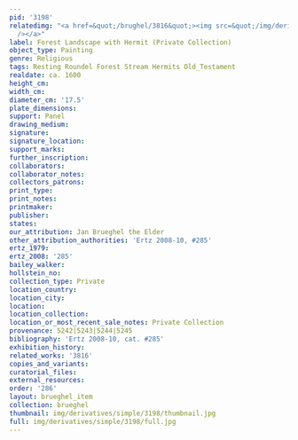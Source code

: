 ```yaml
---
pid: '3198'
relatedimg: "<a href=&quot;/brughel/3816&quot;><img src=&quot;/img/derivatives/simple/3816/thumbnail.jpg&quot;
  /></a>"
label: Forest Landscape with Hermit (Private Collection)
object_type: Painting
genre: Religious
tags: Resting Roundel Forest Stream Hermits Old_Testament
realdate: ca. 1600
height_cm: 
width_cm: 
diameter_cm: '17.5'
plate_dimensions: 
support: Panel
drawing_medium: 
signature: 
signature_location: 
support_marks: 
further_inscription: 
collaborators: 
collaborator_notes: 
collectors_patrons: 
print_type: 
print_notes: 
printmaker: 
publisher: 
states: 
our_attribution: Jan Brueghel the Elder
other_attribution_authorities: 'Ertz 2008-10, #285'
ertz_1979: 
ertz_2008: '285'
bailey_walker: 
hollstein_no: 
collection_type: Private
location_country: 
location_city: 
location: 
location_collection: 
location_or_most_recent_sale_notes: Private Collection
provenance: 5242|5243|5244|5245
bibliography: 'Ertz 2008-10, cat. #285'
exhibition_history: 
related_works: '3816'
copies_and_variants: 
curatorial_files: 
external_resources: 
order: '286'
layout: brueghel_item
collection: brueghel
thumbnail: img/derivatives/simple/3198/thumbnail.jpg
full: img/derivatives/simple/3198/full.jpg
---
```

